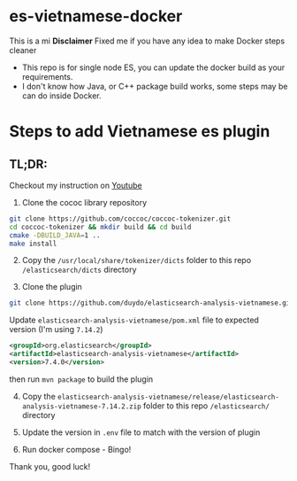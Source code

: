# es-vietnamese-docker
This is a mi
**Disclaimer** 
Fixed me if you have any idea to make Docker steps cleaner
- This repo is for single node ES, you can update the docker build as your requirements.
- I don't know how Java, or C++ package build works, some steps may be can do inside Docker. 

# Steps to add Vietnamese es plugin

## TL;DR: 
Checkout my instruction on [Youtube](https://www.youtube.com/watch?v=aAuW_wV81Xk)

1. Clone the cococ library repository 

```sh
git clone https://github.com/coccoc/coccoc-tokenizer.git
cd coccoc-tokenizer && mkdir build && cd build
cmake -DBUILD_JAVA=1 ..
make install
```

2. Copy the `/usr/local/share/tokenizer/dicts` folder to this repo `/elasticsearch/dicts` directory

3. Clone the plugin
```sh
git clone https://github.com/duydo/elasticsearch-analysis-vietnamese.git
```
Update `elasticsearch-analysis-vietnamese/pom.xml` file to expected version (I'm using `7.14.2`)

```xml
<groupId>org.elasticsearch</groupId>
<artifactId>elasticsearch-analysis-vietnamese</artifactId>
<version>7.4.0</version>
```

then run `mvn package` to build the plugin

4. Copy the `elasticsearch-analysis-vietnamese/release/elasticsearch-analysis-vietnamese-7.14.2.zip` folder to this repo `/elasticsearch/` directory

5. Update the version in `.env` file to match with the version of plugin

6. Run docker compose - Bingo!

Thank you, good luck!

